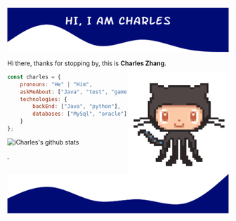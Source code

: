 ![head.png](https://raw.githubusercontent.com/iCharlesZ/FigureBed/master/img/readme-top.png)

Hi there, thanks for stopping by, this is **Charles Zhang**.

<img align='right' src="https://raw.githubusercontent.com/iCharlesZ/FigureBed/master/img/octocat.gif" width="230" alt="">

```javascript
const charles = {
    pronouns: "He" | "Him",
    askMeAbout: ["Java", "test", "game"],
    technologies: {
        backEnd: ["Java", "python"],
        databases: ["MySql", "oracle"],
    }
};
```

![iCharles's github stats](https://github-readme-stats.vercel.app/api?username=iCharlesZ&hide=contribs,prs&count_private=true&show_icons=true)

<a href="https://github.com/iCharlesZ">
  <img src="https://img.shields.io/github/followers/iCharlesZ" alt="">
</a>
<a href="https://github.com/iCharlesZ">
   <img src="https://komarev.com/ghpvc/?username=iCharlesZ" alt="">
</a>

![bottom.png](https://raw.githubusercontent.com/iCharlesZ/FigureBed/master/img/readme-bottom.png)
